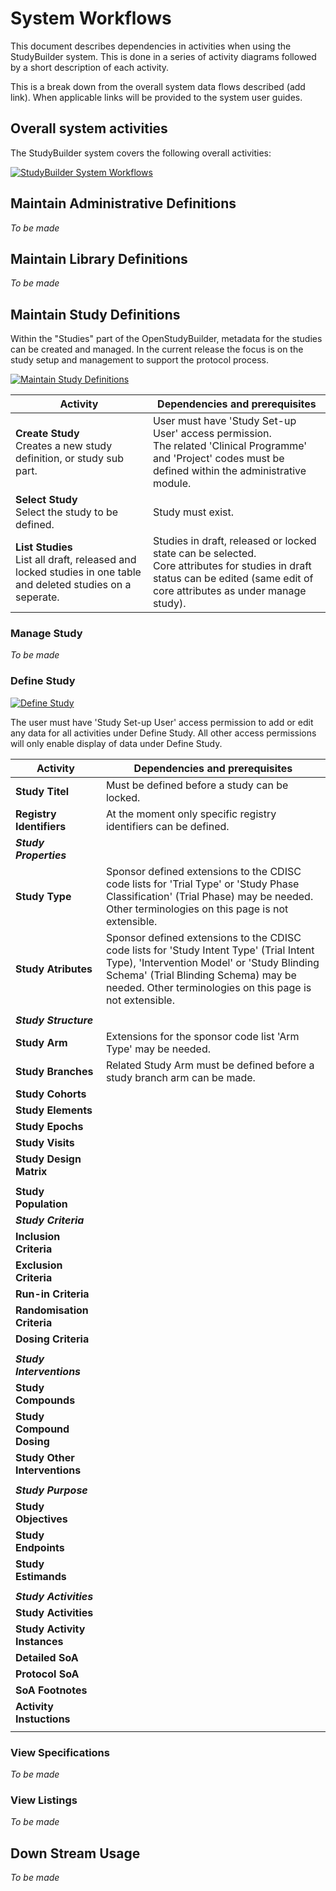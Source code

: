 # System Workflows

This document describes dependencies in activities when using the StudyBuilder system. This is done in a series of activity diagrams followed by a short description of each activity.

This is a break down from the overall system data flows described (add link). When applicable links will be provided to the system user guides.

## Overall system activities

The StudyBuilder system covers the following overall activities:

[![StudyBuilder System Workflows](~@source/images/documentation/0-studybuilder-system-workflows.svg)](../../images/documentation/0-studybuilder-system-workflows.svg)


## Maintain Administrative Definitions

*To be made*

## Maintain Library Definitions

*To be made*

## Maintain Study Definitions

Within the "Studies" part of the OpenStudyBuilder, metadata for the studies can be created and managed. In the current release the focus is on the study setup and management to support the protocol process.

[![Maintain Study Definitions](~@source/images/documentation/1-maintain-study-definition.svg)](../../images/documentation/1-maintain-study-definition.svg)

| Activity     | Dependencies and prerequisites |
| ------------ | -------------------------------|
| **Create Study** <br> Creates a new study definition, or study sub part. | User must have 'Study Set-up User' access permission. <br> The related 'Clinical Programme' and 'Project' codes must be defined within the administrative module. |
| **Select Study** <br> Select the study to be defined. | Study must exist. |
| **List Studies** <br> List all draft, released and locked studies in one table and deleted studies on a seperate. | Studies in draft, released or locked state can be selected. <br> Core attributes for studies in draft status can be edited (same edit of core attributes as under manage study). |

### Manage Study

*To be made*

### Define Study

[![Define Study](~@source/images/documentation/4-define-study.svg)](../../images/documentation/4-define-study.svg)

The user must have 'Study Set-up User' access permission to add or edit any data for all activities under Define Study. All other access permissions will only enable display of data under Define Study.

| Activity     | Dependencies and prerequisites |
| ------------ | -------------------------------|
| **Study Titel** | Must be defined before a study can be locked. |
| **Registry Identifiers** | At the moment only specific registry identifiers can be defined. |
| ***Study Properties*** |
| **Study Type** | Sponsor defined extensions to the CDISC code lists for 'Trial Type' or 'Study Phase Classification' (Trial Phase) may be needed. Other terminologies on this page is not extensible. |
| **Study Atributes** | Sponsor defined extensions to the CDISC code lists for 'Study Intent Type' (Trial Intent Type), 'Intervention Model' or 'Study Blinding Schema' (Trial Blinding Schema) may be needed. Other terminologies on this page is not extensible. |
|  |
| ***Study Structure*** |
| **Study Arm** | Extensions for the sponsor code list 'Arm Type' may be needed. |
| **Study Branches** | Related Study Arm must be defined before a study branch arm can be made. |
| **Study Cohorts** |  |
| **Study Elements** |  |
| **Study Epochs** |  |
| **Study Visits** |  |
| **Study Design Matrix** |  |
|  |
| **Study Population** |  |
| ***Study Criteria*** |
| **Inclusion Criteria** |  |
| **Exclusion Criteria** |  |
| **Run-in Criteria** |  |
| **Randomisation Criteria** |  |
| **Dosing Criteria** |  |
|  |
| ***Study Interventions*** |  |
| **Study Compounds** |  |
| **Study Compound Dosing** |  |
| **Study Other Interventions** |  |
|  |
| ***Study Purpose*** |  |
| **Study Objectives** |  |
| **Study Endpoints** |  |
| **Study Estimands** |  |
|  |
| ***Study Activities*** |  |
| **Study Activities** |  |
| **Study Activity Instances** |  |
| **Detailed SoA** |  |
| **Protocol SoA** |  |
| **SoA Footnotes** |  |
| **Activity Instuctions** |  |
|  |


### View Specifications

*To be made*


### View Listings

*To be made*


## Down Stream Usage

*To be made*

